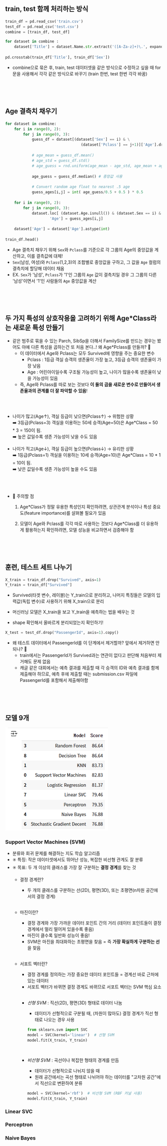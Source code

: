 ## train, test 함께 처리하는 방식
```py
train_df = pd.read_csv('train.csv')
test_df = pd.read_csv('test.csv')
combine = [train_df, test_df]
```

```py
for dataset in combine :
    dataset['Title'] = dataset.Name.str.extract('([A-Za-z]+)\.', expand=False)

pd.crosstab(train_df['Title'], train_df['Sex'])
```

- combine으로 묶은 후, train, test 데이터셋을 같은 방식으로 수정하고 싶을 때 for문을 사용해서 각각 같은 방식으로 바꾸기 (train 한번, test 한번 각각 바꿈)
<br/>
<br/>
<br/>


## Age 결측치 채우기
```py
for dataset in combine:
    for i in range(0, 2):
        for j in range(0, 3):
            guess_df = dataset[(dataset['Sex'] == i) & \
                                  (dataset['Pclass'] == j+1)]['Age'].dropna()

            # age_mean = guess_df.mean()
            # age_std = guess_df.std()
            # age_guess = rnd.uniform(age_mean - age_std, age_mean + age_std)

            age_guess = guess_df.median() # 중앙값 사용

            # Convert random age float to nearest .5 age
            guess_ages[i,j] = int( age_guess/0.5 + 0.5 ) * 0.5
                        
    for i in range(0, 2):
        for j in range(0, 3):
            dataset.loc[ (dataset.Age.isnull()) & (dataset.Sex == i) & (dataset.Pclass == j+1),\
                    'Age'] = guess_ages[i,j]

    dataset['Age'] = dataset['Age'].astype(int)

train_df.head()
```

- Age 결측치 채우기 위해 ```Sex```와 ```Pclass```를 기준으로 각 그룹의 Age의 중앙값을 계산하고, 이를 결측값에 대체!
- ```Sex```(남성, 여성)와 ```Pclass```(1,2,3)의 조합별로 중앙값을 구하고, 그 값을 ```Age``` 컬럼의 결측치에 할당해 데이터 채움
- EX. ```Sex```가 '남성', ```Pclass```가 '1'인 그룹의 ```Age``` 값이 결측치일 경우 그 그룹의 다른 '남성'이면서 '1'인 사람들의 ```Age``` 중앙값을 계산 
<br/>
<br/>
<br/>

## 두 가지 특성의 상호작용을 고려하기 위해 Age*Class라는 새로운 특성 만들기
- 같은 범주로 묶을 수 있는 Parch, SibSp을 더해서 FamilySize를 만드는 경우는 봤어도 아예 다른 특성을 곱하는건 또 처음 본다..! 왜 Age*Pclass를 만들까? 🤔
    - 이 데이터에서 Age와 Pclass는 모두 Survived에 영향을 주는 중요한 변수
        - Pclass : 1등급 객실 승객의 생존율이 가장 높고, 3등급 승객의 생존율이 가장 낮음
        - Age : 어린아이일수록 구조될 가능성이 높고, 나이가 많을수록 생존율이 낮을 가능성이 있음
    - 즉, Age와 Pclass를 따로 보는 것보다 **이 둘의 곱을 새로운 변수로 만들어서 생존율과의 관계를 더 잘 파악할 수 있음**!

<br/>
<br/>

- 나이가 많고(Age↑), 객실 등급이 낮으면(Pclass↑) → 위험한 상황<br/>
    ➡️ 3등급(Pclass=3) 객실을 이용하는 50세 승객(Age=50)은 Age*Class = 50 * 3 = 150이 됨.<br/>
    ➡️ 높은 값일수록 생존 가능성이 낮을 수도 있음

- 나이가 적고(Age↓), 객실 등급이 높으면(Pclass↓) → 유리한 상황<br/>
    ➡️ 1등급(Pclass=1) 객실을 이용하는 10세 승객(Age=10)은 Age*Class = 10 * 1 = 10이 됨.<br/>
    ➡️ 낮은 값일수록 생존 가능성이 높을 수도 있음
<br/>
<br/>


- 🚨 주의할 점
    1. Age*Class가 정말 유용한 특성인지 확인하려면, 상관관계 분석이나 특성 중요도(feature importance)를 살펴볼 필요가 있음

    2. 모델이 Age와 Pclass를 각각 따로 사용하는 것보다 Age*Class를 더 유용하게 활용하는지 확인하려면, 모델 성능을 비교하면서 검증해야 함

<br/>
<br/>
<br/>

## 훈련, 테스트 세트 나누기
```py
X_train = train_df.drop("Survived", axis=1)
Y_train = train_df["Survived"]
```
- Survived(타겟 변수, 레이블)는 Y_train으로 분리하고, 나머지 특징들은 모델의 입력값(독립 변수)로 사용하기 위해 X_train으로 분리
- 머신러닝 모델은 X_train을 보고 Y_train을 예측하는 법을 배우는 것

- shape 확인해서 올바르게 분리되었는지 확인하기!

```py
X_test = test_df.drop("PassengerId", axis=1).copy()
```
- 왜 테스트 데이터에서 PassengerId를 이 단계에서 제거할까? 앞에서 제거하면 안되나? 🤔
    - train에서는 PassengerId가 Survived과는 연관이 없다고 판단해 처음부터 제거해도 문제 없음
    - 캐글 같은 대회에서는 예측 결과를 제출할 때 각 승객의 ID와 예측 결과를 함께 제출해야 하므로, 예측 후에 제출할 때는 submission.csv 파일에 PassengerId를 포함해서 제출해야함
<br/>
<br/>
<br/>

## 모델 9개 
![prac1](./image/prac1.png)

### Support Vector Machines (SVM)
- 분류와 회귀 문제를 해결하는 지도 학습 알고리즘
- ✳️ 특징: 작은 데이터셋에서도 뛰어난 성능, 복잡한 비선형 관계도 잘 분류
- ✳️ 목표: 두 개 이상의 클래스를 가장 잘 구분하는 **결정 경계**를 찾는 것
    - 결정 경계란?
        - 두 개의 클래스를 구분하는 선(2D), 평면(3D), 또는 초평면(n차원 공간에서의 결정 경계)
        <br/>

    - 마진이란?
        - 결정 경계와 가장 가까운 데이터 포인트 간의 거리 (데이터 포인트들이 결정 경계에서 멀리 떨어져 있을수록 좋음)
        - 마진이 클수록 일반화 성능이 좋음! 
        - SVM은 마진을 최대화하는 초평면을 찾음 = 즉 **가장 확실하게 구분하는 선**을 찾음
        <br/>

    - 서포트 벡터란?
        - 결정 경계를 정의하는 가장 중요한 데이터 포인트들 = 경계선 바로 근처에 있는 데이터
        - 서포트 벡터가 바뀌면 결정 경계도 바뀌므로 서포트 벡터는 SVM 핵심 요소

        <br/>

        - *선형 SVM* : 직선(2D), 평면(3D) 형태로 데이터 나눔
            - 데이터가 선형적으로 구분될 때, (차원이 많아도) 결정 경계가 직선 형태로 나오는 경우 사용 <br/>

            ```py
            from sklearn.svm import SVC
            model = SVC(kernel='linear')  # 선형 SVM
            model.fit(X_train, Y_train)
            ```
        <br/>

        - *비선형 SVM* : 곡선이나 복잡한 형태의 경계를 만듬
            - 데이터가 선형적으로 나뉘지 않을 때
            - 원래 공간에서는 곡선 형태로 나뉘어야 하는 데이터를 "고차원 공간"에서 직선으로 변환하여 분류 <br/>

            ```py
            model = SVC(kernel='rbf')  # 비선형 SVM (RBF 커널 사용)
            model.fit(X_train, Y_train)
            ```




### Linear SVC

### Perceptron

### Naive Bayes

